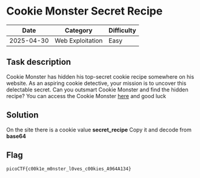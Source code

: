 # Cookie Monster Secret Recipe
|Date|Category|Difficulty|
|--|--|--|
|2025-04-30|Web Exploitation|Easy|
## Task description
Cookie Monster has hidden his top-secret cookie recipe somewhere on his website. As an aspiring cookie detective, your mission is to uncover this delectable secret. Can you outsmart Cookie Monster and find the hidden recipe? You can access the Cookie Monster [here](http://verbal-sleep.picoctf.net:60118/) and good luck
## Solution 
On the site there is a cookie value **secret_recipe**
Copy it and decode from **base64**
## Flag
`picoCTF{c00k1e_m0nster_l0ves_c00kies_A964A134}`
